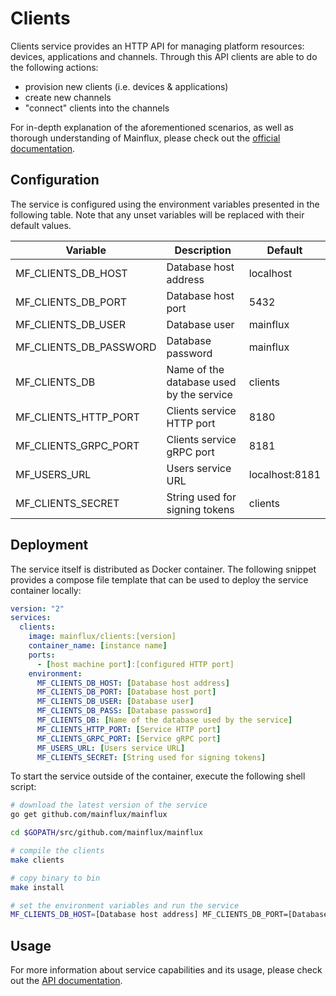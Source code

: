 # Clients

Clients service provides an HTTP API for managing platform resources: devices,
applications and channels. Through this API clients are able to do the following
actions:

- provision new clients (i.e. devices & applications)
- create new channels
- "connect" clients into the channels

For in-depth explanation of the aforementioned scenarios, as well as thorough
understanding of Mainflux, please check out the [official documentation][doc].

## Configuration

The service is configured using the environment variables presented in the
following table. Note that any unset variables will be replaced with their
default values.

| Variable               | Description                              | Default        |
|------------------------|------------------------------------------|----------------|
| MF_CLIENTS_DB_HOST     | Database host address                    | localhost      |
| MF_CLIENTS_DB_PORT     | Database host port                       | 5432           |
| MF_CLIENTS_DB_USER     | Database user                            | mainflux       |
| MF_CLIENTS_DB_PASSWORD | Database password                        | mainflux       |
| MF_CLIENTS_DB          | Name of the database used by the service | clients        |
| MF_CLIENTS_HTTP_PORT   | Clients service HTTP port                | 8180           |
| MF_CLIENTS_GRPC_PORT   | Clients service gRPC port                | 8181           |
| MF_USERS_URL           | Users service URL                        | localhost:8181 |
| MF_CLIENTS_SECRET      | String used for signing tokens           | clients        |

## Deployment

The service itself is distributed as Docker container. The following snippet
provides a compose file template that can be used to deploy the service container
locally:

```yaml
version: "2"
services:
  clients:
    image: mainflux/clients:[version]
    container_name: [instance name]
    ports:
      - [host machine port]:[configured HTTP port]
    environment:
      MF_CLIENTS_DB_HOST: [Database host address]
      MF_CLIENTS_DB_PORT: [Database host port]
      MF_CLIENTS_DB_USER: [Database user]
      MF_CLIENTS_DB_PASS: [Database password]
      MF_CLIENTS_DB: [Name of the database used by the service]
      MF_CLIENTS_HTTP_PORT: [Service HTTP port]
      MF_CLIENTS_GRPC_PORT: [Service gRPC port]
      MF_USERS_URL: [Users service URL]
      MF_CLIENTS_SECRET: [String used for signing tokens]
```

To start the service outside of the container, execute the following shell script:

```bash
# download the latest version of the service
go get github.com/mainflux/mainflux

cd $GOPATH/src/github.com/mainflux/mainflux

# compile the clients
make clients

# copy binary to bin
make install

# set the environment variables and run the service
MF_CLIENTS_DB_HOST=[Database host address] MF_CLIENTS_DB_PORT=[Database host port] MF_CLIENTS_DB_USER=[Database user] MF_CLIENTS_DB_PASS=[Database password] MF_CLIENTS_DB=[Name of the database used by the service] MF_CLIENTS_HTTP_PORT=[Service HTTP port] MF_CLIENTS_GRPC_PORT=[Service gRPC port] MF_USERS_URL=[Users service URL] MF_CLIENTS_SECRET=[String used for signing tokens] $GOBIN/mainflux-clients
```

## Usage

For more information about service capabilities and its usage, please check out
the [API documentation](swagger.yaml).

[doc]: http://mainflux.readthedocs.io
